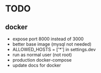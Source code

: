 # TODO

## docker

- expose port 8000 instead of 3000
- better base image (mysql not needed)
- ALLOWED_HOSTS = ['*'] in settings.dev
- run as normal user (not root)
- production docker-compose
- update docs for docker
